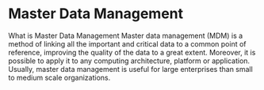 # Master Data Management 

What is Master Data Management
Master data management (MDM) is a method of linking all the important and critical data to a common point of reference, improving the quality of the data to a great extent. Moreover, it is possible to apply it to any computing architecture, platform or application. Usually, master data management is useful for large enterprises than small to medium scale organizations.


